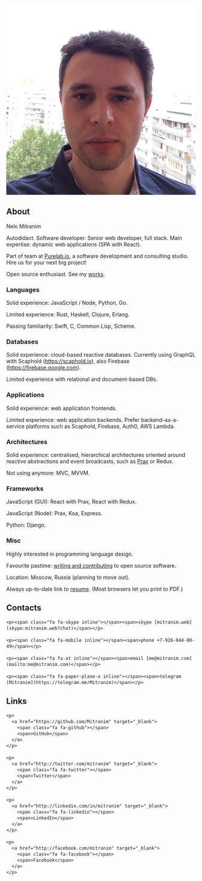 <div class="float-right width-25">
  <img src="/images/face-square.jpg">
</div>

## About

Nelo Mitranim

Autodidact. Software developer. Senior web developer, full stack. Main
expertise: dynamic web applications (SPA with React).

Part of team at [Purelab.io](http://purelab.io), a software development and
consulting studio. Hire us for your next big project!

Open source enthusiast. See my [works](/works/).

### Languages

Solid experience: JavaScript / Node, Python, Go.

Limited experience: Rust, Haskell, Clojure, Erlang.

Passing familiarity: Swift, C, Common Lisp, Scheme.

### Databases

Solid experience: cloud-based reactive databases. Currently using GraphQL with
Scaphold (https://scaphold.io), also Firebase (https://firebase.google.com).

Limited experience with relational and document-based DBs.

### Applications

Solid experience: web application frontends.

Limited experience: web application backends. Prefer backend-as-a-service
platforms such as Scaphold, Firebase, Auth0, AWS Lambda.

### Architectures

Solid experience: centralised, hierarchical architectures oriented around
reactive abstractions and event broadcasts, such as
[Prax](https://mitranim.com/prax/) or Redux.

Not using anymore: MVC, MVVM.

### Frameworks

JavaScript (GUI): React with Prax, React with Redux.

JavaScript (Node): Prax, Koa, Express.

Python: Django.

### Misc

Highly interested in programming language design.

Favourite pastime: [writing and contributing](/works/) to open source software.

Location: Moscow, Russia (planning to move out).

Always up-to-date link to
<a href="/resume/" target="_blank">resume</a>.
(Most browsers let you print to PDF.)

<div class="md-flex-row">
  <div class="md-flex-1">
    <h2 id="contacts">Contacts</h2>

    <p><span class="fa fa-skype inline"></span><span>skype [mitranim.web](skype:mitranim.web?chat)</span></p>

    <p><span class="fa fa-mobile inline"></span><span>phone +7-926-044-00-49</span></p>

    <p><span class="fa fa-at inline"></span><span>email [me@mitranim.com](mailto:me@mitranim.com)</span></p>

    <p><span class="fa fa-paper-plane-o inline"></span><span>telegram [Mitranim](https://telegram.me/Mitranim)</span></p>
  </div>

  <div class="md-flex-1">
    <h2 id="links">Links</h2>

    <p>
      <a href="https://github.com/Mitranim" target="_blank">
        <span class="fa fa-github"></span>
        <span>GitHub</span>
      </a>
    </p>

    <p>
      <a href="http://twitter.com/mitranim" target="_blank">
        <span class="fa fa-twitter"></span>
        <span>Twitter</span>
      </a>
    </p>

    <p>
      <a href="http://linkedin.com/in/mitranim" target="_blank">
        <span class="fa fa-linkedin"></span>
        <span>LinkedIn</span>
      </a>
    </p>

    <p>
      <a href="http://facebook.com/mitranim" target="_blank">
        <span class="fa fa-facebook"></span>
        <span>Facebook</span>
      </a>
    </p>
  </div>
</div>
